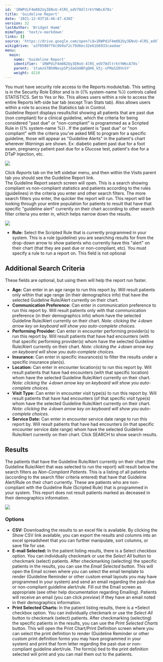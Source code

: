 ```yaml
---
id: '1RWPdiF4m082Uy3ENvU-4lRS_edV78dltrktYW6cA70s'
title: 'Guideline Report'
date: '2021-12-03T16:46:47.430Z'
version: 32
lastAuthor: 'Bridget Hamm'
mimeType: 'text/x-markdown'
links: []
source: 'https://drive.google.com/open?id=1RWPdiF4m082Uy3ENvU-4lRS_edV78dltrktYW6cA70s'
wikigdrive: 'a3f05807f0c9b9af2c79d6ec32e61b6933caadae'
menu:
  main:
    name: 'Guideline Report'
    identifier: '1RWPdiF4m082Uy3ENvU-4lRS_edV78dltrktYW6cA70s'
    parent: '1tumzkTBh0NospSPjdaGGHBFgQH6_k5j-sFMaSI0VnSY'
    weight: 4210
---
```

You must have security role access to the Reports module/tab. This setting is in the Security Role Editor and is in {{% system-name %}} controls called STATISTICS. Set to Yes or No. This allows users within a role to access the entire Reports left-side bar tab (except Tran Stats tab). Also allows users within a role to access the Statistics tab in Control.  
Guideline Report displays results/list showing all patients that are past due (non compliant) for a clinical guideline, which the criteria for being considered "past due" or "non-compliant" is programmed as a Scripted Rule in {{% system-name %}} . If the patient is "past due" or "non compliant" with the criteria you've asked MIE to program for a specific guideline, those will appear as "Guideline Alerts" in the patient's chart wherever *Warnings* are shown. Ex: diabetic patient past due for a foot exam, pregnancy patient past due for a Glucose test, patient's doe for a DTaP Injection, etc.
  
![](../guideline-report.assets/10000201000004CF000000E6E3DFBEF6A0DDC274.png)  

Click *Reports* tab on the left sidebar menu, and then within the Visits parent tab you should see the Guideline Report link.  
The Guideline Report search screen will open. This is a search showing compliant vs non-compliant statistics and patients according to the rules (guidelines) in the criteria you enter and other search filters. The more search filters you enter, the quicker the report will run. This report will be looking through your entire population for patients to result that have that specific "guideline alert" currently on their chart according to other search filter criteria you enter in, which helps narrow down the results.
  
![](../guideline-report.assets/1000000000000243000001113C5EE0B376A9B8F3.png)  

* <strong>Rule:</strong> Select the Scripted Rule that is currently programmed in your system. This is a rule (guideline) you are searching results for from the drop-down arrow to show patients who currently have this "alert" on their chart (that they are past due or non-compliant, etc). You must specify a rule to run a report on. This field is not optional
  
## Additional Search Criteria  
  
These fields are optional, but using them will help the report run faster.
* <strong>Age:</strong> Can enter in an age range to run this report by. Will result patients only within that age range (in their demographics info) that have the selected Guideline Rule/Alert currently on their chart.
* <strong>Communication Preference:</strong> Can enter in communication preference to run this report by. Will result patients only with that communication preference (in their demographics info) whom have the selected Guideline Rule/Alert currently on their chart. <em>Note: clicking the ↓down arrow key on keyboard will show you auto-complete choices.</em>
* <strong>Performing Provider:</strong> Can enter in encounter performing provider(s) to run this report by. Will result patients that have had encounters (with that specific performing provider(s) whom have the selected Guideline Rule/Alert currently on their chart. <em>Note: clicking the ↓down arrow key on keyboard will show you auto-complete choices.</em>
* <strong>Insurance:</strong> Can enter in specific insurance(s) to filter the results under a specific insurance plan(s).
* <strong>Location:</strong> Can enter in encounter location(s) to run this report by. Will result patients that have had encounters (with that specific location) whom have the selected Guideline Rule/Alert currently on their chart. <em>Note: clicking the ↓down arrow key on keyboard will show you auto-complete choices.</em>
* <strong>Visit Type:</strong> Can enter in encounter visit type(s) to run this report by. Will result patients that have had encounters (of that specific visit type(s) whom have the selected Guideline Rule/Alert currently on their chart. <em>Note: clicking the ↓down arrow key on keyboard will show you auto-complete choices.</em>
* <strong>Service Date:</strong> Can enter in encounter service date range to run this report by. Will result patients that have had encounters (in that specific encounter service date range) whom have the selected Guideline Rule/Alert currently on their chart.
Click SEARCH to show search results.
  
## Results  
  
The patients that have the Guideline Rule/Alert currently on their chart (the Guideline Rule/Alert that was selected to run the report) will result below the search filters as *Non-Compliant Patients*. This is a listing of all patients (according to the search filter criteria entered) that have that Guideline Alert/Rule on their chart currently. These are patients who are non-compliant with the Guideline Rule (Scripted Rule) that is programmed in your system. This report does not result patients marked as deceased in their demographics information.
  
![](../guideline-report.assets/100002010000053000000225DD5D70DABF60E742.png)  

  
### Options  

* <strong>CSV:</strong> Downloading the results to an excel file is available. By clicking the Show CSV link available, you can export the results and columns into an excel spreadsheet that you can further manipulate, sort columns, or save file for use.
* <strong>E-mail Selected:</strong> In the patient listing results, there is a Select checkbox option. You can individually checkmark or use the <em>Select All</em> button to checkmark (select) patients. After checkmarking (selecting) the specific patients in the results, you can use the <em>Email Selected</em> button. This will open the Email screen where you can select the email template to render (Guideline Reminder or other custom email layouts you may have programmed in your system) and send an email regarding the past-due or non-compliant guideline alert/rule. Fill out the Email screen as appropriate (see other help documentation regarding Emailing). Patients will receive an email (you can click <em>preview</em>) if they have an email noted in their demographics information.
* <strong>Print Selected Charts:</strong> In the patient listing results, there is a •Select checkbox option. You can individually checkmark or use the <em>Select All</em> button to checkmark (select) patients. After checkmarking (selecting) the specific patients in the results, you can use the <em>Print Selected Charts</em> button. This will open the Print Chart/Print Definition screen where you can select the print definition to render (Guideline Reminder or other custom print definition forms you may have programmed in your system) and print that form letter regarding the past-due or non-compliant guideline alert/rule. The form(s) tied to the print definition selected will print and you can mail them out to the patients.
